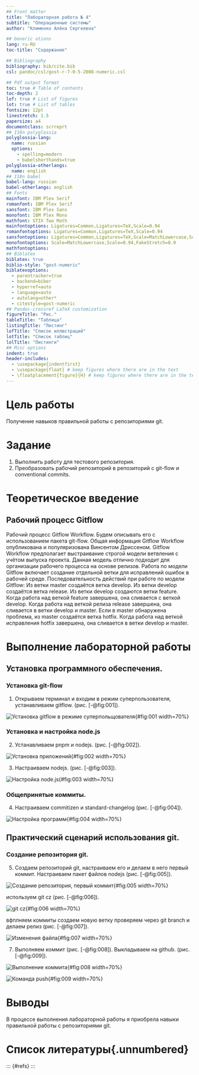 ```yaml
---
## Front matter
title: "Лабораторная работа № 4"
subtitle: "Операционные системы"
author: "Клименко Алёна Сергеевна"

## Generic otions
lang: ru-RU
toc-title: "Содержание"

## Bibliography
bibliography: bib/cite.bib
csl: pandoc/csl/gost-r-7-0-5-2008-numeric.csl

## Pdf output format
toc: true # Table of contents
toc-depth: 2
lof: true # List of figures
lot: true # List of tables
fontsize: 12pt
linestretch: 1.5
papersize: a4
documentclass: scrreprt
## I18n polyglossia
polyglossia-lang:
  name: russian
  options:
	- spelling=modern
	- babelshorthands=true
polyglossia-otherlangs:
  name: english
## I18n babel
babel-lang: russian
babel-otherlangs: english
## Fonts
mainfont: IBM Plex Serif
romanfont: IBM Plex Serif
sansfont: IBM Plex Sans
monofont: IBM Plex Mono
mathfont: STIX Two Math
mainfontoptions: Ligatures=Common,Ligatures=TeX,Scale=0.94
romanfontoptions: Ligatures=Common,Ligatures=TeX,Scale=0.94
sansfontoptions: Ligatures=Common,Ligatures=TeX,Scale=MatchLowercase,Scale=0.94
monofontoptions: Scale=MatchLowercase,Scale=0.94,FakeStretch=0.9
mathfontoptions:
## Biblatex
biblatex: true
biblio-style: "gost-numeric"
biblatexoptions:
  - parentracker=true
  - backend=biber
  - hyperref=auto
  - language=auto
  - autolang=other*
  - citestyle=gost-numeric
## Pandoc-crossref LaTeX customization
figureTitle: "Рис."
tableTitle: "Таблица"
listingTitle: "Листинг"
lofTitle: "Список иллюстраций"
lotTitle: "Список таблиц"
lolTitle: "Листинги"
## Misc options
indent: true
header-includes:
  - \usepackage{indentfirst}
  - \usepackage{float} # keep figures where there are in the text
  - \floatplacement{figure}{H} # keep figures where there are in the text
---
```


# Цель работы

Получение навыков правильной работы с репозиториями git.

# Задание

1. Выполнить работу для тестового репозитория.
2. Преобразовать рабочий репозиторий в репозиторий с git-flow и conventional commits.

# Теоретическое введение

## Рабочий процесс Gitflow

Рабочий процесс Gitflow Workflow. Будем описывать его с использованием пакета git-flow.
Общая информация
Gitflow Workflow опубликована и популяризована Винсентом Дриссеном.
Gitflow Workflow предполагает выстраивание строгой модели ветвления с учётом выпуска проекта.
Данная модель отлично подходит для организации рабочего процесса на основе релизов.
Работа по модели Gitflow включает создание отдельной ветки для исправлений ошибок в рабочей среде.
Последовательность действий при работе по модели Gitflow:
Из ветки master создаётся ветка develop.
Из ветки develop создаётся ветка release.
Из ветки develop создаются ветки feature.
Когда работа над веткой feature завершена, она сливается с веткой develop.
Когда работа над веткой релиза release завершена, она сливается в ветки develop и master.
Если в master обнаружена проблема, из master создаётся ветка hotfix.
Когда работа над веткой исправления hotfix завершена, она сливается в ветки develop и master.

# Выполнение лабораторной работы

## Установка программного обеспечения.

### Установка git-flow

1. Открываем терминал и входим в режим суперпользователя, устанавливаем gitflow. (рис. [-@fig:001]).

![Установка gitflow в режиме суперпольщователя](image/2.PNG){#fig:001 width=70%}

### Установка и настройка node.js

2. Устанавливаем pnpm и nodejs. (рис. [-@fig:002]).

![Установка приложений](image/1.PNG){#fig:002 width=70%}

3. Настраиваем nodejs. (рис. [-@fig:003]).

![Настройка node.js](image/3.PNG){#fig:003 width=70%}

### Общепринятые коммиты.

4. Настраиваем commitizen и standard-changelog (рис. [-@fig:004]).

![Настройка программ](image/4.PNG){#fig:004 width=70%}

## Практический сценарий использования git. 

### Создание репозитория git.

5. Создаем репозиторий git, настраиваем его и делаем в него первый коммит. Настраиваем пакет файлов nodejs  (рис. [-@fig:005]).

![Создание репозитория, первый коммит](image/5.PNG){#fig:005 width=70%}

используем git cz (рис. [-@fig:006]). 

![git cz](image/6.PNG){#fig:006 width=70%}

вфплняем коммиты создаем новую ветку проверяем через git branch и делаем релиз (рис. [-@fig:007]).

![Изменения файла](image/7.PNG){#fig:007 width=70%}

7. Выполняем коммит (рис. [-@fig:008]). Выкладываем на github. (рис. [-@fig:009]). 

![Выполнение коммита](image/8.PNG){#fig:008 width=70%}

![Команда push](image/9.PNG){#fig:009 width=70%}

# Выводы

В процессе выполнения лабораторной работы я приобрела навыки правильной работы с репозиториями git.

# Список литературы{.unnumbered}

::: {#refs}
:::